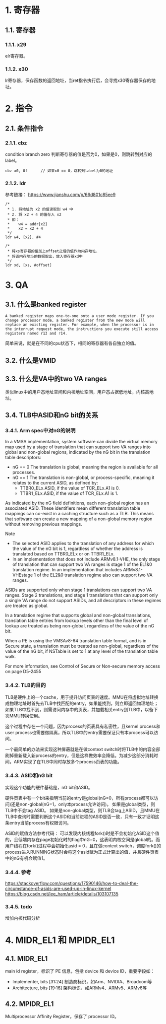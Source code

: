 # 1. 寄存器
## 1.1. 寄存器
### 1.1.1. x29
elr寄存器。
### 1.1.2. x30
lr寄存器，保存函数的返回地址，当ret指令执行后，会寻找x30寄存器保存的地址。
# 2. 指令
## 2.1. 条件指令
### 2.1.1. cbz
condition branch zero
判断寄存器的值是否为0，如果是0，则跳转到对应的label。
```
cbz x0, 0f      // 如果x0 == 0，跳转到label为0的地址
```
### 2.1.2. ldr
参考链接：
https://www.jianshu.com/p/66d801c85ee9
```
/*
 * 1. 将地址为 x2 的值读取到 w4 中
 * 2. 将 x2 + 4 的值存入 x2
 * 即：
 *    w4 = addr[x2]
 *    x2 = x2 + 4
 */
ldr	w4, [x2], #4
```
```
/*
 * 将xs寄存器的值加上offset之后的值作为内存地址，
 * 将该内存地址的数据取出，放入寄存器xd中
 */
ldr xd, [xs, #offset]
```

# 3. QA
## 3.1. 什么是banked register
```
A banked register maps one-to-one onto a user mode register. If you change processor mode, a banked register from the new mode will replace an existing register. For example, when the processor is in the interrupt request mode, the instructions you execute still access registers named r13 and r14.
```
简单来说，就是在不同的cpu状态下，相同的寄存器有各自独立的值。

## 3.2. 什么是VMID

## 3.3. 什么是VA中的two VA ranges
类似linux中的用户态地址空间和内核地址空间，用户态占据低地址，内核高地址。

## 3.4. TLB中ASID和nG bit的关系
### 3.4.1. Arm spec中对nG的说明
In a VMSA implementation, system software can divide the virtual memory map used by a stage of translation that can support two VA ranges into global and non-global regions, indicated by the nG bit in the translation table descriptors:

* nG == 0 
    The translation is global, meaning the region is available for all processes.
* nG == 1 
    The translation is non-global, or process-specific, meaning it relates to the current ASID, as defined by:
    * TTBR0_ELx.ASID, if the value of TCR_ELx.A1 is 0.
    * TTBR1_ELx.ASID, if the value of TCR_ELx.A1 is 1.

As indicated by the nG field definitions, each non-global region has an associated ASID. These identifiers mean different translation table mappings can co-exist in a caching structure such as a TLB. This means that software can create a new mapping of a non-global memory region without removing previous mappings.

Note
* The selected ASID applies to the translation of any address for which the value of the nG bit is 1, regardless of whether the address is translated based on TTBR0_ELx or on TTBR1_ELx.
* In an implementation that does not include ARMv8.1-VHE, the only stage of translation that can support two VA ranges is stage 1 of the EL1&0 translation regime. In an implementation that includes ARMv8.1-VHEstage 1 of the EL2&0 translation regime also can support two VA ranges.

ASIDs are supported only when stage 1 translations can support two VA ranges. Stage 2 translations, and stage 1 translations that can support only a single VA range do not support ASIDs, and all descriptors in these regimes are treated as global.

In a translation regime that supports global and non-global translations, translation table entries from lookup levels other than the final level of lookup are treated as being non-global, regardless of the value of the nG bit.

When a PE is using the VMSAv8-64 translation table format, and is in Secure state, a translation must be treated as non-global, regardless of the value of the nG bit, if NSTable is set to 1 at any level of the translation table walk.

For more information, see Control of Secure or Non-secure memory access on page D5-2455

### 3.4.2. TLB的目的
TLB是硬件上的一个cache，用于提升访问页表的速度。MMU在将虚拟地址转换成物理地址时首先去TLB中找匹配的entry，如果能找到，则立即返回物理地址；如果TLB中找不到，则需访问内存中的页表，并加载相关entry到TLB中，以备下次MMU转换使用。

这个过程中存在一个问题，因为process的页表具有私密性，且kernel process和user process也需要做隔离，所以TLB中的entry需要保证只有本process可以访问。

一个最简单的办法来实现这种屏蔽就是在做context switch时将TLB中的内容全部刷掉重新载入新process的entry，但是这样做效率会降低。为减少这部分消耗时间，ARM实现了在TLB中同时存放多个process页表的功能。

### 3.4.3. ASID和nG bit
实现这个功能的硬件基础是，nG bit和ASID。

硬件页表中有一个bit来指明当前的entry是global(nG=0，所有process都可以访问)还是non-global(nG=1，only本process允许访问)。
如果是global类型，则TLB中不会tag ASID。
如果是non-global类型，则TLB会tag上ASID，且MMU在TLB中查询时需要判断这个ASID和当前进程的ASID是否一致，只有一致才证明这条entry当前process有权限访问。

ASID的赋值方法参考代码：
可以发现内核线程fork()时是不会初始化ASID这个值的，且低端内存在page初始化时的flag中nG=0，这表明内核空间是global的。而用户线程在fork()过程中会初始化asid = 0，且在做context switch，调度fork()的process进入RUNNING状态时会将这个asid赋为正式计算出的值，并且硬件页表中的nG有机会赋值1。

### 3.4.4. 参考
https://stackoverflow.com/questions/17590146/how-to-deal-the-circumstance-of-asids-are-used-up-in-linux-kernel
https://blog.csdn.net/lee_ham/article/details/103107135

### 3.4.5. todo
增加内核代码分析

# 4. MIDR_EL1 和 MPIDR_EL1
## 4.1. MIDR_EL1
main id register，标识了 PE 信息，包括 device 和 device ID，重要字段如：
* Implementer, bits [31:24]
    制造商标识，如Arm、NVIDIA、Broadcom等
* Architecture, bits [19:16]
    架构标识，如ARMv4、ARMv5、ARMv6等

## 4.2. MPIDR_EL1
Multiprocessor Affinity Register，保存了 processor ID。